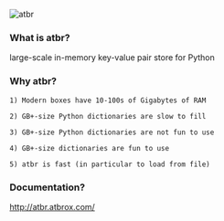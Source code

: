 ![atbr](https://s3.amazonaws.com/atbr/atbr_small.png)

### What is atbr?

large-scale in-memory key-value pair store for Python


### Why atbr?

    1) Modern boxes have 10-100s of Gigabytes of RAM

    2) GB+-size Python dictionaries are slow to fill

    3) GB+-size Python dictionaries are not fun to use

    4) GB+-size dictionaries are fun to use

    5) atbr is fast (in particular to load from file)

### Documentation?

http://atbr.atbrox.com/



    






    
    

     

    




